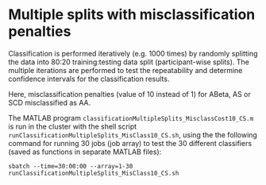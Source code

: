 # Multiple splits with misclassification penalties

Classification is performed iteratively (e.g. 1000 times) by randomly splitting the data into 80:20 training:testing data split (participant-wise splits). The multiple iterations are performed to test the repeatability and determine confidence intervals for the classification results. 

Here, misclassification penalties (value of 10 instead of 1) for ABeta, AS or SCD misclassified as AA. 

The MATLAB program `classificationMultipleSplits_MisclassCost10_CS.m` is run in the cluster with the shell script `runClassificationMultipleSplits_MisClass10_CS.sh`, using the the following command for running 30 jobs (job array) to test the 30 different classifiers (saved as functions in separate MATLAB files): 
```
sbatch --time=30:00:00 --array=1-30 runClassificationMultipleSplits_MisClass10_CS.sh
```
